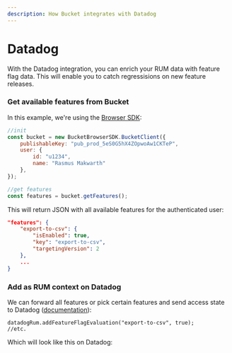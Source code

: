 ```yaml
---
description: How Bucket integrates with Datadog
---
```


# Datadog

With the Datadog integration, you can enrich your RUM data with feature flag data. This will enable you to catch regressisions on new feature releases.

### Get available features from Bucket

In this example, we're using the [Browser SDK](../sdk/@bucketco/browser-sdk/):

```javascript
//init
const bucket = new BucketBrowserSDK.BucketClient({
    publishableKey: "pub_prod_5eS0G5hX4ZOpwoAw1CKTeP",
    user: { 
        id: "u1234", 
        name: "Rasmus Makwarth" 
    },
});

//get features
const features = bucket.getFeatures();
```

This will return JSON with all available features for the authenticated user:

```json
"features": {
    "export-to-csv": {
        "isEnabled": true,
        "key": "export-to-csv",
        "targetingVersion": 2
    },
    ...
}
```

### Add as RUM context on Datadog

We can forward all features or pick certain features and send access state to Datadog ([documentation](https://docs.datadoghq.com/real_user_monitoring/guide/setup-feature-flag-data-collection/?tab=browser#custom-feature-flag-management)):

```tsx
datadogRum.addFeatureFlagEvaluation("export-to-csv", true);
//etc. 
```

Which will look like this on Datadog:

<figure><img src="../.gitbook/assets/feature-flag-list-rum-event.d9c1c876a34458edc70d1317efaec05b.png.avif" alt=""><figcaption></figcaption></figure>

<figure><img src="../.gitbook/assets/rum-explorer-session-feature-flag-search.435802460fd607608ad5155f029da57b.png.avif" alt=""><figcaption></figcaption></figure>

<figure><img src="../.gitbook/assets/rum-explorer-error-feature-flag-search.7b9f6c046db1de1c71d279c139f1508a.png.avif" alt=""><figcaption></figcaption></figure>
